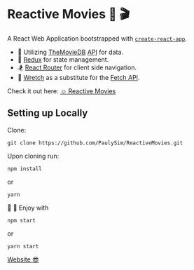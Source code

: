 # Reactive Movies :movie_camera: :clapper:

A React Web Application bootstrapped with [`create-react-app`]("https://github.com/facebook/create-react-app").

* :book: Utilizing [TheMovieDB](https://www.themoviedb.org/) [API](https://developers.themoviedb.org/3/getting-started/introduction) for data.
* :memo: [Redux](https://github.com/reactjs/redux) for state management.
* :snowboarder: [React Router](https://github.com/ReactTraining/react-router) for client side navigation.
* :wrench: [Wretch](https://github.com/elbywan/wretch) as a substitute for the [Fetch API](https://developer.mozilla.org/en-US/docs/Web/API/Fetch_API).

Check it out here: [:relaxed: Reactive Movies](http://movies.paulys.co)

## Setting up Locally

Clone:

`git clone https://github.com/PaulySim/ReactiveMovies.git`

Upon cloning run:

`npm install`

or

`yarn`

:tada: :tada: Enjoy with

`npm start`

or

`yarn start`

[Website :sunglasses:](http://paulys.co)
